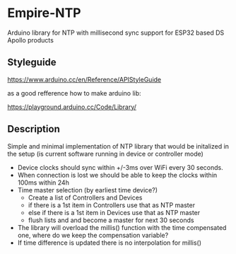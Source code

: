 # Empire-NTP
Arduino library for NTP with millisecond sync support
for ESP32 based DS Apollo products

## Styleguide
https://www.arduino.cc/en/Reference/APIStyleGuide

as a good refference how to make arduino lib:

https://playground.arduino.cc/Code/Library/

## Description
Simple and minimal implementation of NTP library that would be
initalized in the setup (is current software running in device or 
controller mode)
* Device clocks should sync within +/-3ms over WiFi every 30 seconds.
* When connection is lost we should be able to keep the clocks within 100ms within 24h
* Time master selection (by earliest time device?)
  * Create a list of Controllers and Devices 
  * if there is a 1st item in Controllers use that as NTP master
  * else if there is a 1st item in Devices use that as NTP master
  * flush lists and and become a master for next 30 seconds
* The library will overload the millis() function with the time compensated one, where do we keep the compensation variable?
* If time difference is updated there is no interpolation for millis()
